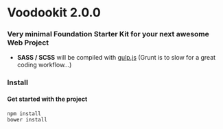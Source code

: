 # Voodookit 2.0.0
### Very minimal Foundation Starter Kit for your next awesome Web Project

* **SASS / SCSS** will be compiled with [gulp.js](http://www.gulpjs.com) (Grunt is to slow for a great coding workflow...)

### Install

#### Get started with the project

```
npm install
bower install
```
